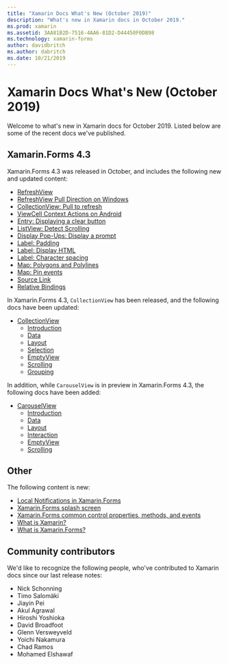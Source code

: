 ```yaml
---
title: "Xamarin Docs What's New (October 2019)"
description: "What's new in Xamarin docs in October 2019."
ms.prod: xamarin
ms.assetid: 3AA81B2D-7516-4AA6-81D2-D44450F0DB98
ms.technology: xamarin-forms
author: davidbritch
ms.author: dabritch
ms.date: 10/21/2019
---
```


# Xamarin Docs What's New (October 2019)

Welcome to what's new in Xamarin docs for October 2019. Listed below are some of the recent docs we've published.

## Xamarin.Forms 4.3

Xamarin.Forms 4.3 was released in October, and includes the following new and updated content:

- [RefreshView](~/xamarin-forms/user-interface/refreshview.md)
- [RefreshView Pull Direction on Windows](~/xamarin-forms/platform/windows/refreshview-pulldirection.md)
- [CollectionView: Pull to refresh](~/xamarin-forms/user-interface/collectionview/populate-data.md#pull-to-refresh)
- [ViewCell Context Actions on Android](~/xamarin-forms/platform/android/viewcell-context-actions.md)
- [Entry: Displaying a clear button](~/xamarin-forms/user-interface/text/entry.md#displaying-a-clear-button)
- [ListView: Detect Scrolling](~/xamarin-forms/user-interface/listview/interactivity.md#detect-scrolling)
- [Display Pop-Ups: Display a prompt](~/xamarin-forms/user-interface/pop-ups.md#display-a-prompt)
- [Label: Padding](~/xamarin-forms/user-interface/text/label.md#padding)
- [Label: Display HTML](~/xamarin-forms/user-interface/text/label.md#display-html)
- [Label: Character spacing](~/xamarin-forms/user-interface/text/label.md#character-spacing)
- [Map: Polygons and Polylines](~/xamarin-forms/user-interface/map/polygons.md)
- [Map: Pin events](~/xamarin-forms/user-interface/map/pins.md#interact-with-a-pin)
- [Source Link](~/xamarin-forms/internals/sourcelink.md)
- [Relative Bindings](~/xamarin-forms/app-fundamentals/data-binding/relative-bindings.md)

In Xamarin.Forms 4.3, `CollectionView` has been released, and the following docs have been updated:

- [CollectionView](~/xamarin-forms/user-interface/collectionview/index.md)
  - [Introduction](~/xamarin-forms/user-interface/collectionview/introduction.md)
  - [Data](~/xamarin-forms/user-interface/collectionview/populate-data.md)
  - [Layout](~/xamarin-forms/user-interface/collectionview/layout.md)
  - [Selection](~/xamarin-forms/user-interface/collectionview/selection.md)
  - [EmptyView](~/xamarin-forms/user-interface/collectionview/emptyview.md)
  - [Scrolling](~/xamarin-forms/user-interface/collectionview/scrolling.md)
  - [Grouping](~/xamarin-forms/user-interface/collectionview/grouping.md)

In addition, while `CarouselView` is in preview in Xamarin.Forms 4.3, the following docs have been added:

- [CarouselView](~/xamarin-forms/user-interface/carouselview/index.md)
  - [Introduction](~/xamarin-forms/user-interface/carouselview/introduction.md)
  - [Data](~/xamarin-forms/user-interface/carouselview/populate-data.md)
  - [Layout](~/xamarin-forms/user-interface/carouselview/layout.md)
  - [Interaction](~/xamarin-forms/user-interface/carouselview/interaction.md)
  - [EmptyView](~/xamarin-forms/user-interface/carouselview/emptyview.md)
  - [Scrolling](~/xamarin-forms/user-interface/carouselview/scrolling.md)

## Other

The following content is new:

- [Local Notifications in Xamarin.Forms](~/xamarin-forms/app-fundamentals/local-notifications.md)
- [Xamarin.Forms splash screen](~/xamarin-forms/user-interface/splashscreen.md)
- [Xamarin.Forms common control properties, methods, and events](~/xamarin-forms/user-interface/controls/common-properties.md)
- [What is Xamarin?](~/get-started/what-is-xamarin.md)
- [What is Xamarin.Forms?](~/get-started/what-is-xamarin-forms.md)

## Community contributors

We'd like to recognize the following people, who've contributed to Xamarin docs since our last release notes:

- Nick Schonning
- Timo Salomäki
- Jiayin Pei
- Akul Agrawal
- Hiroshi Yoshioka
- David Broadfoot
- Glenn Versweyveld
- Yoichi Nakamura
- Chad Ramos
- Mohamed Elshawaf

